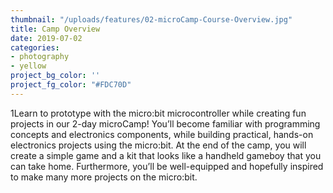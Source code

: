 ```yaml
---
thumbnail: "/uploads/features/02-microCamp-Course-Overview.jpg"
title: Camp Overview
date: 2019-07-02
categories:
- photography
- yellow
project_bg_color: ''
project_fg_color: "#FDC70D"
---
```

1Learn to prototype with the micro:bit microcontroller while creating fun projects in our 2-day microCamp! You’ll become familiar with programming concepts and electronics components, while building practical, hands-on electronics projects using the micro:bit.
At the end of the camp, you will create a simple game and a kit that looks like a handheld gameboy that you can take home. Furthermore, you’ll be well-equipped and hopefully inspired to make many more projects on the micro:bit.
